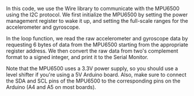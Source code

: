 In this code, we use the Wire library to communicate with the MPU6500 using the I2C protocol. We first initialize the MPU6500 by setting the power management register to wake it up, and setting the full-scale ranges for the accelerometer and gyroscope.

In the loop function, we read the raw accelerometer and gyroscope data by requesting 6 bytes of data from the MPU6500 starting from the appropriate register address. We then convert the raw data from two's complement format to a signed integer, and print it to the Serial Monitor.

Note that the MPU6500 uses a 3.3V power supply, so you should use a level shifter if you're using a 5V Arduino board. Also, make sure to connect the SDA and SCL pins of the MPU6500 to the corresponding pins on the Arduino (A4 and A5 on most boards).
